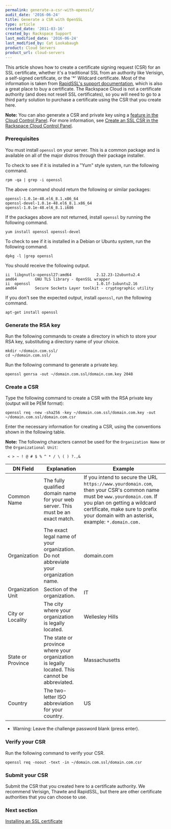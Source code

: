 ```yaml
---
permalink: generate-a-csr-with-openssl/
audit_date: '2016-06-24'
title: Generate a CSR with OpenSSL
type: article
created_date: '2011-03-16'
created_by: Rackspace Support
last_modified_date: '2016-06-24'
last_modified_by: Cat Lookabaugh
product: Cloud Servers
product_url: cloud-servers
---
```


This article shows how to create a certificate signing request (CSR) for an SSL
certificate, whether it's a traditional SSL from an authority like Verisign, a
self-signed certificate, or the '\*' Wildcard certificate. Most of the information is
taken from [RapidSSL's support documentation](http://www.rapidssl.com/ssl-certificate-support/generate-csr/Apache2.htm),
which is also a great place to buy a certificate. The Rackspace Cloud is
not a certificate authority (and does not resell SSL certificates), so you
will need to go to a third party solution to purchase a certificate
using the CSR that you create here.

**Note:** You can also generate a CSR and private key using a
[feature in the Cloud Control Panel](https://csrgenerator.rackspace.com/). For more
information, see [Create an SSL CSR in the Rackspace Cloud Control Panel](/how-to/create-a-csr-in-the-cloud-control-panel).

### Prerequisites

You must install `openssl` on your server. This is a common package and is
available on all of the major distros through their package installer.

To check to see if it is installed in a "Yum" style system, run the following command.

    rpm -qa | grep -i openssl

The above command should return the following or similar packages:

    openssl-1.0.1e-48.el6_8.1.x86_64
    openssl-devel-1.0.1e-48.el6_8.1.x86_64
    openssl-1.0.1e-48.el6_8.1.i686

If the packages above are not returned, install `openssl` by running the following command.

    yum install openssl openssl-devel

To check to see if it is installed in a Debian or Ubuntu system, run the following
command.

    dpkg -l |grep openssl

You should receive the following output.

    ii  libgnutls-openssl27:amd64           2.12.23-12ubuntu2.4              amd64        GNU TLS library - OpenSSL wrapper
    ii  openssl                             1.0.1f-1ubuntu2.16               amd64        Secure Sockets Layer toolkit - cryptographic utility

If you don't see the expected output, install `openssl`, run the following command.

    apt-get install openssl

### Generate the RSA key

Run the following commands to create a directory in which to store your RSA key,
substituting a directory name of your choice.

    mkdir ~/domain.com.ssl/
    cd ~/domain.com.ssl/

Run the following command to generate a private key.

    openssl genrsa -out ~/domain.com.ssl/domain.com.key 2048

### Create a CSR

Type the following command to create a CSR with the RSA private key
(output will be PEM format):

    openssl req -new -sha256 -key ~/domain.com.ssl/domain.com.key -out ~/domain.com.ssl/domain.com.csr

Enter the necessary information for creating a CSR, using the conventions
shown in the following table.

**Note:** The following characters cannot be used for the `Organization Name` or the
`Organizational Unit`:

     < > ~ ! @ # $ % ^ * / \ ( ) ?.,&

| DN Field | Explanation | Example |
| -------- | ----------- | ------- |
| Common Name | The fully qualified domain  name for your web  server. This must be an  exact match. | If you intend to secure the URL `https://www.yourdomain.com`, then  your CSR's common name must be `www.yourdomain.com`. If you plan on getting a wildcard certificate, make sure to prefix your domain with an  asterisk, example: `*.domain.com.` |
| Organization | The exact legal name of your organization. Do not abbreviate your organization name. | domain.com |
| Organization Unit | Section of the organization. | IT |
| City or Locality | The city where your organization is legally  located. | Wellesley Hills |
| State or Province | The state or province where your organization  is legally located. This cannot be abbreviated. | Massachusetts |
| Country | The two-letter ISO abbreviation for your country. | US |

-   Warning: Leave the challenge password blank (press enter).

### Verify your CSR

Run the following command to verify your CSR.

    openssl req -noout -text -in ~/domain.com.ssl/domain.com.csr

### Submit your CSR

Submit the CSR that you created here to a certificate authority. We recommend
Verisign, Thawte and RapidSSL, but there are other certificate authorities that
you can choose to use.

### Next section

[Installing an SSL certificate](/how-to/installing-an-ssl-certificate-on-apache)
